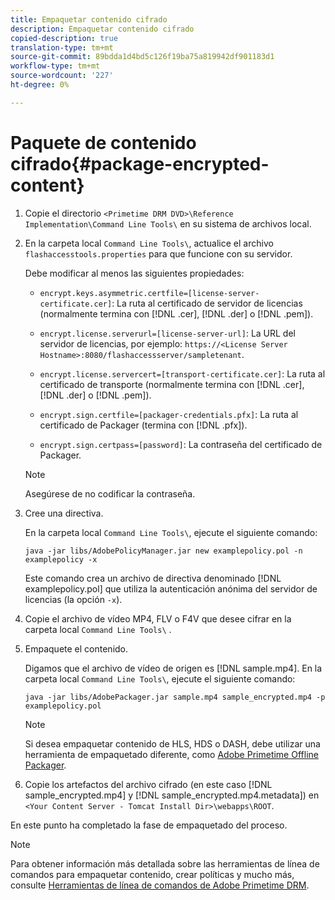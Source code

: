 ```yaml
---
title: Empaquetar contenido cifrado
description: Empaquetar contenido cifrado
copied-description: true
translation-type: tm+mt
source-git-commit: 89bdda1d4bd5c126f19ba75a819942df901183d1
workflow-type: tm+mt
source-wordcount: '227'
ht-degree: 0%

---
```



# Paquete de contenido cifrado{#package-encrypted-content}

1. Copie el directorio `<Primetime DRM DVD>\Reference Implementation\Command Line Tools\` en su sistema de archivos local.
1. En la carpeta local `Command Line Tools\`, actualice el archivo `flashaccesstools.properties` para que funcione con su servidor.

   Debe modificar al menos las siguientes propiedades:

   * `encrypt.keys.asymmetric.certfile=[license-server-certificate.cer]`: La ruta al certificado de servidor de licencias (normalmente termina con  [!DNL .cer],  [!DNL .der] o  [!DNL .pem]).

   * `encrypt.license.serverurl=[license-server-url]`: La URL del servidor de licencias, por ejemplo:     `https://<License Server Hostname>:8080/flashaccessserver/sampletenant`.

   * `encrypt.license.servercert=[transport-certificate.cer]`: La ruta al certificado de transporte (normalmente termina con  [!DNL .cer],  [!DNL .der] o  [!DNL .pem]).

   * `encrypt.sign.certfile=[packager-credentials.pfx]`: La ruta al certificado de Packager (termina con  [!DNL .pfx]).

   * `encrypt.sign.certpass=[password]`: La contraseña del certificado de Packager.
   >[!NOTE]
   >
   >Asegúrese de no codificar la contraseña.

1. Cree una directiva.

   En la carpeta local `Command Line Tools\`, ejecute el siguiente comando:

   ```
   java -jar libs/AdobePolicyManager.jar new examplepolicy.pol -n examplepolicy -x
   ```

   Este comando crea un archivo de directiva denominado [!DNL examplepolicy.pol] que utiliza la autenticación anónima del servidor de licencias (la opción `-x`).
1. Copie el archivo de vídeo MP4, FLV o F4V que desee cifrar en la carpeta local `Command Line Tools\` .
1. Empaquete el contenido.

   Digamos que el archivo de vídeo de origen es [!DNL sample.mp4]. En la carpeta local `Command Line Tools\`, ejecute el siguiente comando:

   ```
   java -jar libs/AdobePackager.jar sample.mp4 sample_encrypted.mp4 -p examplepolicy.pol
   ```

   >[!NOTE]
   >
   >Si desea empaquetar contenido de HLS, HDS o DASH, debe utilizar una herramienta de empaquetado diferente, como [Adobe Primetime Offline Packager](https://helpx.adobe.com/content/dam/help/en/primetime/guides/offline_packager_getting_started.pdf).

1. Copie los artefactos del archivo cifrado (en este caso [!DNL sample_encrypted.mp4] y [!DNL sample_encrypted.mp4.metadata]) en `<Your Content Server - Tomcat Install Dir>\webapps\ROOT`.

En este punto ha completado la fase de empaquetado del proceso.

>[!NOTE]
>
>Para obtener información más detallada sobre las herramientas de línea de comandos para empaquetar contenido, crear políticas y mucho más, consulte [Herramientas de línea de comandos de Adobe Primetime DRM](../drm-reference-implementations/command-line-tools/command-line-tools-overview.md).
